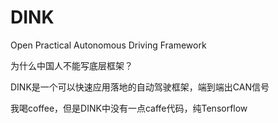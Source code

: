 # DINK
Open Practical Autonomous Driving Framework





为什么中国人不能写底层框架？

DINK是一个可以快速应用落地的自动驾驶框架，端到端出CAN信号

我喝coffee，但是DINK中没有一点caffe代码，纯Tensorflow

